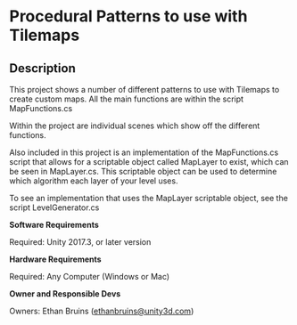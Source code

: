 # Procedural Patterns to use with Tilemaps

## Description

This project shows a number of different patterns to use with Tilemaps to create custom maps. 
All the main functions are within the script MapFunctions.cs

Within the project are individual scenes which show off the different functions.

Also included in this project is an implementation of the MapFunctions.cs script that allows for a scriptable object called MapLayer to exist, which can be seen in MapLayer.cs.
This scriptable object can be used to determine which algorithm each layer of your level uses.

To see an implementation that uses the MapLayer scriptable object, see the script LevelGenerator.cs


**Software Requirements**

Required: Unity 2017.3, or later version

**Hardware Requirements**

Required: Any Computer (Windows or Mac)

**Owner and Responsible Devs**

Owners: Ethan Bruins (ethanbruins@unity3d.com)